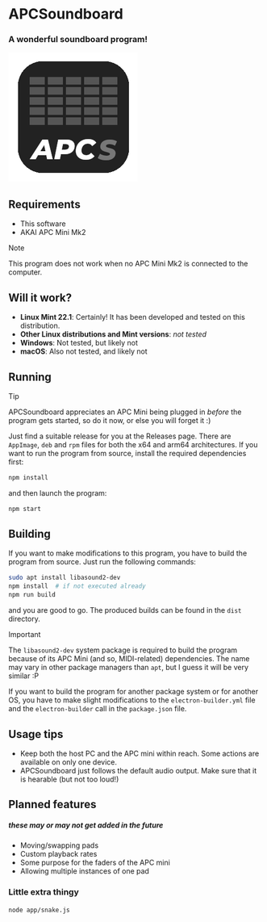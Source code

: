 # APCSoundboard
### A wonderful soundboard program!
![APCSoundboard icon](./app/icon.png)

## Requirements
- This software
- AKAI APC Mini Mk2

> [!NOTE]
> This program does not work when no APC Mini Mk2 is connected to the computer.

## Will it work?
- **Linux Mint 22.1**: Certainly! It has been developed and tested on this distribution.
- **Other Linux distributions and Mint versions**: *not tested*
- **Windows**: Not tested, but likely not
- **macOS**: Also not tested, and likely not

## Running
> [!TIP]
> APCSoundboard appreciates an APC Mini being plugged in *before* the program gets started, so do it now, or else you will forget it :)

Just find a suitable release for you at the Releases page. There are `AppImage`, `deb` and `rpm` files for both the x64 and arm64 architectures. If you want to run the program from source, install the required dependencies first:
```bash
npm install
```
and then launch the program:
```bash
npm start
```

## Building
If you want to make modifications to this program, you have to build the program from source. Just run the following commands:
```bash
sudo apt install libasound2-dev
npm install  # if not executed already
npm run build
```
and you are good to go. The produced builds can be found in the `dist` directory.

> [!IMPORTANT]
> The `libasound2-dev` system package is required to build the program because of its APC Mini (and so, MIDI-related) dependencies. The name may vary in other package managers than `apt`, but I guess it will be very similar :P

If you want to build the program for another package system or for another OS, you have to make slight modifications to the `electron-builder.yml` file and the `electron-builder` call in the `package.json` file.

## Usage tips
- Keep both the host PC and the APC mini within reach. Some actions are available on only one device.
- APCSoundboard just follows the default audio output. Make sure that it is hearable (but not too loud!)

## Planned features
##### these may or may not get added in the future
- Moving/swapping pads
- Custom playback rates
- Some purpose for the faders of the APC mini
- Allowing multiple instances of one pad

### Little extra thingy
```bash
node app/snake.js
```
